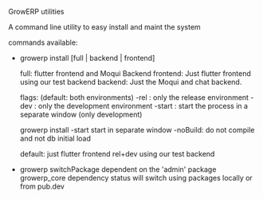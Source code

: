 
GrowERP utilities

A command line utility to easy install and maint the system

commands available:

- growerp install [full | backend | frontend] 

    full: flutter frontend and Moqui Backend
    frontend: Just flutter frontend using our test backend
    backend: Just the Moqui and chat backend.

    flags: (default: both environments)
        -rel    : only the release environment
        -dev    : only the development environment
        -start  : start the process in a separate window (only development)

    growerp install 
        -start start in separate window
        -noBuild: do not compile and not db initial load

    default: just flutter frontend rel+dev using our test backend

- growerp switchPackage
    dependent on the 'admin' package growerp_core dependency status
    will switch using packages locally or from pub.dev


